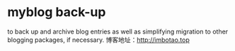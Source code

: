 # myblog back-up
to back up and archive blog entries as well as simplifying migration to other blogging packages, if necessary. 
博客地址：http://imbotao.top
